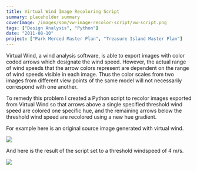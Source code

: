 ```yaml
---
title: Virtual Wind Image Recoloring Script
summary: placeholder summary
coverImage: /images/som/vw-image-recolor-script/vw-script.png
tags: ["Design Analysis", "Python"]
date: "2011-08-10"
project: ["Park Merced Master Plan", "Treasure Island Master Plan"]
---
```


Virtual Wind, a wind analysis software, is able to export images with color coded arrows which designate the wind speed. However, the actual range of wind speeds that the arrow colors represent are dependent on the range of wind speeds visible in each image. Thus the color scales from two images from different view points of the same model will not necessarily correspond with one another.

To remedy this problem I created a Python script to recolor images exported from Virtual Wind so that arrows above a single specified threshold wind speed are colored one specific hue, and the remaining arrows below the threshold wind speed are recolored using a new hue gradient.

For example here is an original source image generated with virtual wind.

![](/images/som/vw-image-recolor-script/recolor.jpg)

And here is the result of the script set to a threshold windspeed of 4 m/s.

![](/images/som/vw-image-recolor-script/recolor_recolored.png)
